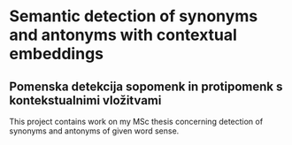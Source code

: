 # Semantic detection of synonyms and antonyms with contextual embeddings
## Pomenska detekcija sopomenk in protipomenk s kontekstualnimi vložitvami

This project contains work on my MSc thesis concerning detection of synonyms and antonyms of given word sense.

